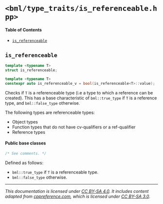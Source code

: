 # `<bml/type_traits/is_referenceable.hpp>`
#### Table of Contents
- [`is_referenceable`](#is_referenceable)

## `is_referenceable`
```c++
template <typename T>
struct is_referenceable;

template <typename T>
constexpr auto is_referenceable_v = bool(is_referenceable<T>::value);
```
Checks if `T` is a referenceable type (i.e a type to which a reference can be created). This has a
base characteristic of `bml::true_type` if `T` is a reference type, and `bml::false_type` otherwise.

The following types are referenceable types:

- Object types
- Function types that do not have cv-qualifiers or a ref-qualifier
- Reference types

#### Public base classes
```c++
/* See comments. */
```
Defined as follows:

- `bml::true_type` if `T` is a referenceable type.
- `bml::false_type` otherwise.

---
*This documentation is licensed under [CC BY-SA 4.0][1]. It includes content adapted from
[cppreference.com][2], which is licensed under [CC BY-SA 3.0][3].*

[1]: https://creativecommons.org/licenses/by-sa/4.0
[2]: https://en.cppreference.com
[3]: https://creativecommons.org/licenses/by-sa/3.0
